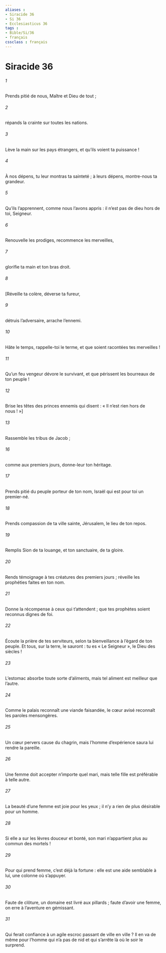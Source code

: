 ```yaml
---
aliases : 
- Siracide 36
- Si 36
- Ecclesiasticus 36
tags : 
- Bible/Si/36
- français
cssclass : français
---
```


# Siracide 36

###### 1
Prends pitié de nous, Maître et Dieu de tout ;
###### 2
répands la crainte sur toutes les nations.
###### 3
Lève la main sur les pays étrangers,
et qu’ils voient ta puissance !
###### 4
À nos dépens, tu leur montras ta sainteté ;
à leurs dépens, montre-nous ta grandeur.
###### 5
Qu’ils l’apprennent, comme nous l’avons appris :
il n’est pas de dieu hors de toi, Seigneur.
###### 6
Renouvelle les prodiges, recommence les merveilles,
###### 7
glorifie ta main et ton bras droit.
###### 8
[Réveille ta colère, déverse ta fureur,
###### 9
détruis l’adversaire, arrache l’ennemi.
###### 10
Hâte le temps, rappelle-toi le terme,
et que soient racontées tes merveilles !
###### 11
Qu’un feu vengeur dévore le survivant,
et que périssent les bourreaux de ton peuple !
###### 12
Brise les têtes des princes ennemis
qui disent : « Il n’est rien hors de nous ! »]
###### 13
Rassemble les tribus de Jacob ;
###### 16
comme aux premiers jours, donne-leur ton héritage.
###### 17
Prends pitié du peuple porteur de ton nom,
Israël qui est pour toi un premier-né.
###### 18
Prends compassion de ta ville sainte,
Jérusalem, le lieu de ton repos.
###### 19
Remplis Sion de ta louange,
et ton sanctuaire, de ta gloire.
###### 20
Rends témoignage à tes créatures des premiers jours ;
réveille les prophéties faites en ton nom.
###### 21
Donne la récompense à ceux qui t’attendent ;
que tes prophètes soient reconnus dignes de foi.
###### 22
Écoute la prière de tes serviteurs,
selon ta bienveillance à l’égard de ton peuple.
Et tous, sur la terre, le sauront :
tu es « Le Seigneur », le Dieu des siècles !
###### 23
L’estomac absorbe toute sorte d’aliments,
mais tel aliment est meilleur que l’autre.
###### 24
Comme le palais reconnaît une viande faisandée,
le cœur avisé reconnaît les paroles mensongères.
###### 25
Un cœur pervers cause du chagrin,
mais l’homme d’expérience saura lui rendre la pareille.
###### 26
Une femme doit accepter n’importe quel mari,
mais telle fille est préférable à telle autre.
###### 27
La beauté d’une femme est joie pour les yeux ;
il n’y a rien de plus désirable pour un homme.
###### 28
Si elle a sur les lèvres douceur et bonté,
son mari n’appartient plus au commun des mortels !
###### 29
Pour qui prend femme, c’est déjà la fortune :
elle est une aide semblable à lui, une colonne où s’appuyer.
###### 30
Faute de clôture, un domaine est livré aux pillards ;
faute d’avoir une femme, on erre à l’aventure en gémissant.
###### 31
Qui ferait confiance à un agile escroc
passant de ville en ville ?
Il en va de même pour l’homme qui n’a pas de nid
et qui s’arrête là où le soir le surprend.
